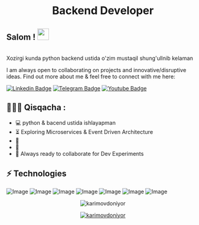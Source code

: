 
<!-- If you want the template for my gif, email me! -->
<h1 align="center">Backend Developer</h1>

## Salom ! <img src="https://raw.githubusercontent.com/aemmadi/aemmadi/master/wave.gif" width="30px">
<br> Xozirgi kunda python backend ustida o'zim mustaqil shung'ullnib kelaman </br>

I am always open to collaborating on projects and innovative/disruptive ideas. Find out more about me & feel free to connect with me here:

[![Linkedin Badge](https://img.shields.io/badge/-sukhrob_nuraliev-blue?style=flat-square&logo=Linkedin&logoColor=white&link=https://www.linkedin.com/in/sukhrob-nuraliev-100845186/)](https://www.linkedin.com/in/sukhrob-nuraliev-100845186/) 
[![Telegram Badge](https://img.shields.io/badge/@doniyor_codes-2CA5E0?style=flat-square&logo=telegram&logoColor=white&link=https://t.me/doniyor_codes)](https://t.me/doniyor_codes) 
[![Youtube Badge](https://img.shields.io/badge/@NuraliyevOrgatadi-FF0004?style=flat-square&logo=youtube&logoColor=white&link=https://www.youtube.com/@NuraliyevOrgatadi)](https://www.youtube.com/@NuraliyevOrgatadi)

  
<h2 align="left">👨🏻‍💻 Qisqacha :</h2>

- :computer: python & bacend ustida ishlayapman
- :hourglass_flowing_sand:  Exploring Microservices & Event Driven Architecture
- :triangular_flag_on_post: 
- :muscle: 
- :rocket: Always ready to collaborate for Dev Experiments

## ⚡ Technologies

![Image](https://img.shields.io/badge/PostgreSQL-316192?style=for-the-badge&logo=postgresql&logoColor=white)
![Image](https://img.shields.io/badge/Linux-FCC624?style=for-the-badge&logo=linux&logoColor=black)
![Image](https://img.shields.io/badge/Git-F05032?style=for-the-badge&logo=git&logoColor=white)
![Image](https://img.shields.io/badge/-HTML5-E34F26?style=for-the-badge&logo=html5&logoColor=white)
![Image](https://img.shields.io/badge/-CSS3-1572B6?style=for-the-badge&logo=css3)
![Image](https://img.shields.io/badge/-Bootstrap-563D7C?style=for-the-badge&logo=bootstrap)
![Image](https://img.shields.io/badge/Git-F05032?style=for-the-badge&logo=git&logoColor=white)


<p align="center"> <img src="https://github-readme-stats.vercel.app/api?username=karimovdoniyor&show_icons=true&theme=gotham" alt="karimovdoniyor" />

<p align="center"> <a href="https://github.com/ryo-ma/github-profile-trophy"><img src="https://github-profile-trophy.vercel.app/?username=doniyorkarimov&theme=onestar&row=1&margin-w=15&margin-h=15&no-bg=true" alt="karimovdoniyor" /></a> </p>



